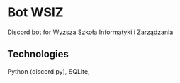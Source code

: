 # Bot WSIZ

Discord bot for Wyższa Szkoła Informatyki i Zarządzania

## Technologies

Python (discord.py),
SQLite,
